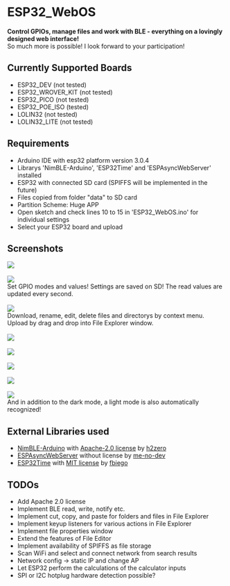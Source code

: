 # ESP32_WebOS
<b>Control GPIOs, manage files and work with BLE - everything on a lovingly designed web interface!</b><br>
So much more is possible! I look forward to your participation!

## Currently Supported Boards
- ESP32_DEV (not tested)
- ESP32_WROVER_KIT (not tested)
- ESP32_PICO (not tested)
- ESP32_POE_ISO (tested)
- LOLIN32 (not tested)
- LOLIN32_LITE (not tested)

## Requirements
- Arduino IDE with esp32 platform version 3.0.4
- Librarys 'NimBLE-Arduino', 'ESP32Time' and 'ESPAsyncWebServer' installed
- ESP32 with connected SD card (SPIFFS will be implemented in the future)
- Files copied from folder "data" to SD card
- Partition Scheme: Huge APP
- Open sketch and check lines 10 to 15 in 'ESP32_WebOS.ino' for individual settings
- Select your ESP32 board and upload

## Screenshots
<img src="https://github.com/sepp89117/ESP32_WebOS/blob/main/screenshots/desktop_v0.1.png?raw=true"><br>
<br>
<img src="https://github.com/sepp89117/ESP32_WebOS/blob/main/screenshots/gpio_ctrl_v0.1.png?raw=true"><br>
Set GPIO modes and values! Settings are saved on SD! The read values ​​are updated every second.<br>
<br>
<img src="https://github.com/sepp89117/ESP32_WebOS/blob/main/screenshots/file_explorer_v0.1.png?raw=true"><br>
Download, rename, edit, delete files and directorys by context menu. Upload by drag and drop into File Explorer window.<br>
<br>
<img src="https://github.com/sepp89117/ESP32_WebOS/blob/main/screenshots/file_editor_v0.1.png?raw=true"><br>
<br>
<img src="https://github.com/sepp89117/ESP32_WebOS/blob/main/screenshots/ble_v0.1.png?raw=true"><br>
<br>
<img src="https://github.com/sepp89117/ESP32_WebOS/blob/main/screenshots/ble_details_v0.1.png?raw=true"><br>
<br>
<img src="https://github.com/sepp89117/ESP32_WebOS/blob/main/screenshots/calculator_v0.1.png?raw=true"><br>
<br>
<img src="https://github.com/sepp89117/ESP32_WebOS/blob/main/screenshots/light_mode_v0.1.png?raw=true"><br>
And in addition to the dark mode, a light mode is also automatically recognized!<br>

## External Libraries used
- [NimBLE-Arduino](https://github.com/h2zero/NimBLE-Arduino) with [Apache-2.0 license](https://github.com/h2zero/NimBLE-Arduino#Apache-2.0-1-ov-file) by [h2zero](https://github.com/h2zero)
- [ESPAsyncWebServer](https://github.com/me-no-dev/ESPAsyncWebServer) without license by [me-no-dev](https://github.com/me-no-dev)
- [ESP32Time](https://github.com/fbiego/ESP32Time) with [MIT license](https://github.com/fbiego/ESP32Time#MIT-1-ov-file) by [fbiego](https://github.com/fbiego)

## TODOs
- Add Apache 2.0 license
- Implement BLE read, write, notify etc.
- Implement cut, copy, and paste for folders and files in File Explorer
- Implement keyup listeners for various actions in File Explorer
- Implement file properties window
- Extend the features of File Editor
- Implement availability of SPIFFS as file storage
- Scan WiFi and select and connect network from search results
- Network config -> static IP and change AP
- Let ESP32 perform the calculations of the calculator inputs
- SPI or I2C hotplug hardware detection possible?
